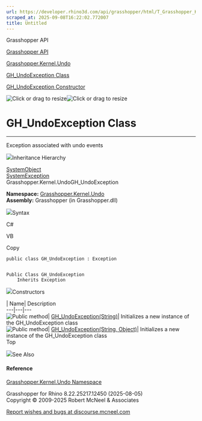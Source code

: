 ```yaml
---
url: https://developer.rhino3d.com/api/grasshopper/html/T_Grasshopper_Kernel_Undo_GH_UndoException.htm
scraped_at: 2025-09-08T16:22:02.772007
title: Untitled
---
```


Grasshopper API

[Grasshopper API](../html/723c01da-9986-4db2-8f53-6f3a7494df75.htm
"Grasshopper API")

[Grasshopper.Kernel.Undo](../html/N_Grasshopper_Kernel_Undo.htm
"Grasshopper.Kernel.Undo")

[GH_UndoException
Class](../html/T_Grasshopper_Kernel_Undo_GH_UndoException.htm
"GH_UndoException Class")

[GH_UndoException Constructor
](../html/Overload_Grasshopper_Kernel_Undo_GH_UndoException__ctor.htm
"GH_UndoException Constructor ")

![Click or drag to resize](../icons/TocOpen.gif)![Click or drag to
resize](../icons/TocClose.gif)

# GH_UndoException Class  
  
---  
  
Exception associated with undo events

![](../icons/SectionExpanded.png)Inheritance Hierarchy

[SystemObject](https://docs.microsoft.com/dotnet/api/system.object)  
[SystemException](https://docs.microsoft.com/dotnet/api/system.exception)  
Grasshopper.Kernel.UndoGH_UndoException  

**Namespace:** [Grasshopper.Kernel.Undo](N_Grasshopper_Kernel_Undo.htm)  
**Assembly:** Grasshopper (in Grasshopper.dll)

![](../icons/SectionExpanded.png)Syntax

C#

VB

Copy

    
    
    public class GH_UndoException : Exception
    
    
    Public Class GH_UndoException
    	Inherits Exception

![](../icons/SectionExpanded.png)Constructors

| Name| Description  
---|---|---  
![Public method](../icons/pubmethod.gif)|
[GH_UndoException(String)](M_Grasshopper_Kernel_Undo_GH_UndoException__ctor.htm)|
Initializes a new instance of the GH_UndoException class  
![Public method](../icons/pubmethod.gif)| [GH_UndoException(String,
Object)](M_Grasshopper_Kernel_Undo_GH_UndoException__ctor_1.htm)| Initializes
a new instance of the GH_UndoException class  
Top

![](../icons/SectionExpanded.png)See Also

#### Reference

[Grasshopper.Kernel.Undo Namespace](N_Grasshopper_Kernel_Undo.htm)

Grasshopper for Rhino 8.22.25217.12450 (2025-08-05)  
Copyright © 2009-2025 Robert McNeel & Associates

[Report wishes and bugs at
discourse.mcneel.com](https://discourse.mcneel.com/c/grasshopper)

